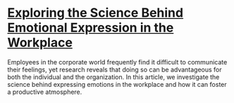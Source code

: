 
# [Exploring the Science Behind Emotional Expression in the Workplace](https://www.mindhaste.com/t/emotions/exploring-the-science-behind-emotional-expression-in-the-workplace-610)

Employees in the corporate world frequently find it difficult to communicate their feelings, yet research reveals that doing so can be advantageous for both the individual and the organization. In this article, we investigate the science behind expressing emotions in the workplace and how it can foster a productive atmosphere.
    